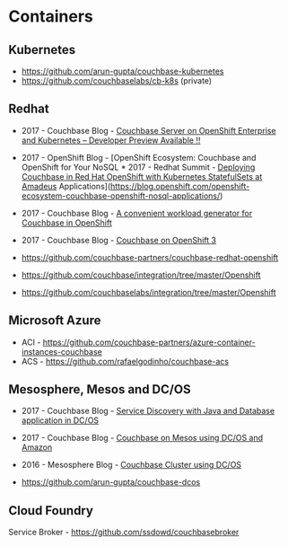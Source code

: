 # Containers

## Kubernetes
* https://github.com/arun-gupta/couchbase-kubernetes
* https://github.com/couchbaselabs/cb-k8s (private)

## Redhat

* 2017 - Couchbase Blog - [Couchbase Server on OpenShift Enterprise and Kubernetes – Developer Preview Available !!](https://blog.couchbase.com/couchbase-openshift-enterprise-kubernetes-developer-preview-available/)
* 2017 - OpenShift Blog - [OpenShift Ecosystem: Couchbase and OpenShift for Your NoSQL * 2017 - Redhat Summit - [Deploying Couchbase in Red Hat OpenShift with Kubernetes StatefulSets at Amadeus](https://www.redhat.com/en/about/videos/deploying-couchbase-red-hat-openshift-kubernetes)
Applications](https://blog.openshift.com/openshift-ecosystem-couchbase-openshift-nosql-applications/)
* 2017 - Couchbase Blog - [A convenient workload generator for Couchbase in OpenShift](https://blog.couchbase.com/a-convenient-workload-generator-for-couchbase-in-openshift/)
* 2017 - Couchbase Blog - [Couchbase on OpenShift 3](https://blog.couchbase.com/couchbase-on-openshift-3/)

* https://github.com/couchbase-partners/couchbase-redhat-openshift
* https://github.com/couchbase/integration/tree/master/Openshift
* https://github.com/couchbaselabs/integration/tree/master/Openshift

## Microsoft Azure
* ACI - https://github.com/couchbase-partners/azure-container-instances-couchbase
* ACS - https://github.com/rafaelgodinho/couchbase-acs

## Mesosphere, Mesos and DC/OS
* 2017 - Couchbase Blog - [Service Discovery with Java and Database application in DC/OS](https://blog.couchbase.com/service-discovery-java-database-dcos/)
* 2017 - Couchbase Blog - [Couchbase on Mesos using DC/OS and Amazon](https://blog.couchbase.com/couchbase-mesos-dcos-amazon/)
* 2016 - Mesosphere Blog - [Couchbase Cluster using DC/OS](https://mesosphere.com/blog/couchbase-cluster-using-dcos/)

* https://github.com/arun-gupta/couchbase-dcos

## Cloud Foundry
Service Broker - https://github.com/ssdowd/couchbasebroker
